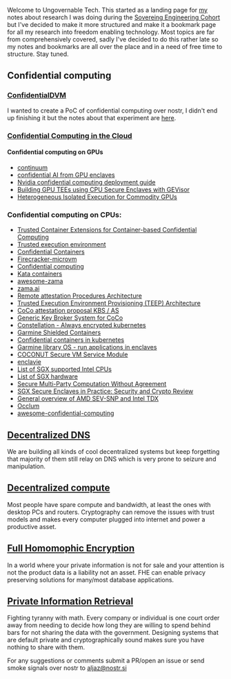 Welcome to Ungovernable Tech. This started as a landing page for [my](https://nostr.at/aljaz@nostr.si) notes about research I was doing during the [Sovereing Engineering Cohort](https://sovereignengineering.io/) but I've decided to make it more structured and make it a bookmark page for all my research into freedom enabling technology.  Most topics are far from comprehensively covered, sadly I've decided to do this rather late so my notes and bookmarks are all over the place and in a need of free time to structure. Stay tuned. 


## Confidential computing

### [ConfidentialDVM](./ConfidentialDVM.md)
I wanted to create a PoC of confidential computing over nostr, I didn't end up finishing it but the notes about that experiment are [here](ConfidentailDVM.md). 

### [Confidential Computing in the Cloud](./ConfidentialComputingOnCloud.md)

#### Confidential computing on GPUs
- [continuum](https://docs.edgeless.systems/continuum)
- [confidential AI from GPU enclaves](https://blog.blyss.dev/confidential-ai-from-gpu-enclaves)
- [Nvidia confidential computing deployment guide](https://docs.nvidia.com/confidential-computing-deployment-guide.pdf)
- [Building GPU TEEs using CPU Secure Enclaves with GEVisor](https://dl.acm.org/doi/pdf/10.1145/3620678.3624659)
- [Heterogeneous Isolated Execution for Commodity GPUs](https://insujang.github.io/assets/pdf/hix_slides.pdf)

### Confidential computing on CPUs:
- [Trusted Container Extensions for Container-based Confidential Computing](https://arxiv.org/pdf/2205.05747.pdf)
- [Trusted execution environment](https://en.wikipedia.org/wiki/Trusted_execution_environment)
- [Confidential Containers](https://github.com/confidential-containers/)
- [Firecracker-microvm](https://firecracker-microvm.github.io/)
- [Confidential computing](https://en.wikipedia.org/wiki/Confidential_computing)
- [Kata containers](https://katacontainers.io/)
- [awesome-zama](https://github.com/zama-ai/awesome-zama)
- [zama.ai](https://www.zama.ai/)
- [Remote attestation Procedures Architecture](https://ietf-rats-wg.github.io/architecture/draft-ietf-rats-architecture.html)
- [Trusted Execution Environment Provisioning (TEEP) Architecture](https://datatracker.ietf.org/doc/html/draft-ietf-teep-architecture-19)
- [CoCo attestation proposal KBS / AS](https://github.com/confidential-containers/confidential-containers/issues/119)
- [Generic Key Broker System for CoCo](https://github.com/confidential-containers/confidential-containers/issues/68)
- [Constellation - Always encrypted kubernetes](https://github.com/edgelesssys/constellation?tab=readme-ov-file)
- [Garmine Shielded Containers](https://github.com/gramineproject/gsc)
- [Confidential containers in kubernetes](https://archive.is/u1vhR)
- [Garmine library OS - run applications in enclaves](https://github.com/gramineproject/gramine/tree/master?tab=readme-ov-file)
- [COCONUT Secure VM Service Module](https://github.com/coconut-svsm/svsm)
- [enclavie](https://github.com/enclaive)
- [List of SGX supported Intel CPUs](https://www.intel.com/content/www/us/en/architecture-and-technology/software-guard-extensions-processors.html)
- [List of SGX hardware](https://github.com/ayeks/SGX-hardware)
- [Secure Multi-Party Computation Without Agreement](https://eprint.iacr.org/2002/040.pdf)
- [SGX Secure Enclaves in Practice: Security and Crypto Review](https://www.youtube.com/watch?v=0ZVFy4Qsryc)
- [General overview of AMD SEV-SNP and Intel TDX](https://sys.cs.fau.de/extern/lehre/ws22/akss/material/amd-sev-intel-tdx.pdf)
- [Occlum](https://github.com/occlum/occlum)
- [awesome-confidential-computing](https://github.com/bpradipt/awesome-confidential-computing)


##  [Decentralized  DNS](./DecentralizedDNS.md)
We are building all kinds of cool decentralized systems but keep forgetting that majority of them still relay on DNS which is very prone to seizure and manipulation. 

## [Decentralized compute](./DecentralizedCompute.md)
Most people have spare compute and bandwidth, at least the ones with desktop PCs and routers. Cryptography can remove the issues with trust models and makes every computer plugged into internet and power a productive asset.

## [Full Homomophic Encryption](./FullHomomorphicEncryption.md)
In a world where your private information is not for sale and your attention is not the product data is a liability not an asset. FHE can enable privacy preserving solutions for many/most database applications. 


## [Private Information Retrieval](./PrivateInformationRetrieval.md)
Fighting tyranny with math. Every company or individual is one court order away from needing to decide how long they are willing to spend behind bars for not sharing the data with the government. Designing systems that are default private and cryptographically sound makes sure you have nothing to share with them.



  For any suggestions or comments submit a PR/open an issue or send smoke signals over nostr to [aljaz@nostr.si](https://nostr.at/aljaz@nostr.si)
